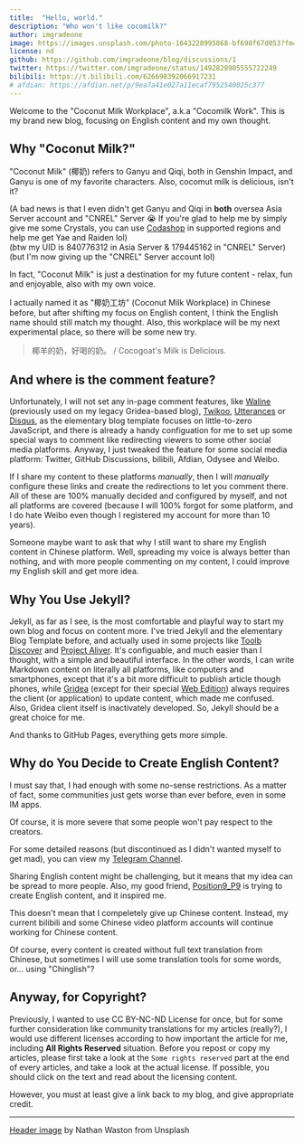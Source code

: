 ```yaml
---
title:  "Hello, world."
description: "Who won't like cocomilk?"
author: imgradeone
image: https://images.unsplash.com/photo-1643228995868-bf698f67d053?fm=jpg&w=1080
license: nd
github: https://github.com/imgradeone/blog/discussions/1
twitter: https://twitter.com/imgradeone/status/1492828905555722249
bilibili: https://t.bilibili.com/626698392066917231
# afdian: https://afdian.net/p/9ea7a41e027a11ecaf7952540025c377
---
```


Welcome to the "Coconut Milk Workplace", a.k.a "Cocomilk Work". This is my brand new blog, focusing on English content and my own thought.

## Why "Coconut Milk?"

"Coconut Milk" (椰奶) refers to Ganyu and Qiqi, both in Genshin Impact, and Ganyu is one of my favorite characters. Also, cocomut milk is delicious, isn't it?

(A bad news is that I even didn't get Ganyu and Qiqi in **both** oversea Asia Server account and "CNREL" Server 😭 If you're glad to help me by simply give me some Crystals, you can use [Codashop](https://www.codashop.com/international) in supported regions and help me get Yae and Raiden lol)  
(btw my UID is 840776312 in Asia Server & 179445162 in "CNREL" Server)  
(but I'm now giving up the "CNREL" Server account lol)

In fact, "Coconut Milk" is just a destination for my future content - relax, fun and enjoyable, also with my own voice.

I actually named it as "椰奶工坊" (Coconut Milk Workplace) in Chinese before, but after shifting my focus on English content, I think the English name should still match my thought. Also, this workplace will be my next experimental place, so there will be some new try.

<aside>
<blockquote>
椰羊的奶，好喝的奶。 / Cocogoat's Milk is Delicious.
</blockquote>
</aside>

## And where is the comment feature?

Unfortunately, I will not set any in-page comment features, like [Waline](https://waline.js.org) (previously used on my legacy Gridea-based blog), [Twikoo](https://twikoo.js.org), [Utterances](https://utteranc.es) or [Disqus](https://disqus.com), as the elementary blog template focuses on little-to-zero JavaScript, and there is already a handy configuation for me to set up some special ways to comment like redirecting viewers to some other social media platforms. Anyway, I just tweaked the feature for some social media platform: Twitter, GitHub Discussions, bilibili, Afdian, Odysee and Weibo.

If I share my content to these platforms *manually*, then I will *manually* configure these links and create the redirections to let you comment there. All of these are 100% manually decided and configured by myself, and not all platforms are covered (because I will 100% forgot for some platform, and I do hate Weibo even though I registered my account for more than 10 years).

Someone maybe want to ask that why I still want to share my English content in Chinese platform. Well, spreading my voice is always better than nothing, and with more people commenting on my content, I could improve my English skill and get more idea.

## Why You Use Jekyll?

Jekyll, as far as I see, is the most comfortable and playful way to start my own blog and focus on content more. I've tried Jekyll and the elementary Blog Template before, and actually used in some projects like [Toolb Discover](https://discover.imgradeone.com) and [Project Aliver](https://glzx.xyz). It's configuable, and much easier than I thought, with a simple and beautiful interface. In the other words, I can write Markdown content on literally all platforms, like computers and smartphones, except that it's a bit more difficult to publish article though phones, while [Gridea](https://gridea.dev) (except for their special [Web Edition](https://web.gridea.dev)) always requires the client (or application) to update content, which made me confused. Also, Gridea client itself is inactivately developed. So, Jekyll should be a great choice for me.

And thanks to GitHub Pages, everything gets more simple.

## Why do You Decide to Create English Content?

I must say that, I had enough with some no-sense restrictions. As a matter of fact, some communities just gets worse than ever before, even in some IM apps.

Of course, it is more severe that some people won't pay respect to the creators.

For some detailed reasons (but discontinued as I didn't wanted myself to get mad), you can view my [Telegram Channel](https://t.me/imgradeone/).

Sharing English content might be challenging, but it means that my idea can be spread to more people. Also, my good friend, [Position9\_P9](https://space.bilibili.com/283722779) is trying to create English content, and it inspired me.

This doesn't mean that I compeletely give up Chinese content. Instead, my current bilibili and some Chinese video platform accounts will continue working for Chinese content.

Of course, every content is created without full text translation from Chinese, but sometimes I will use some translation tools for some words, or... using "Chinglish"?

## Anyway, for Copyright?

Previously, I wanted to use CC BY-NC-ND License for once, but for some further consideration like community translations for my articles (really?), I would use different licenses according to how important the article for me, including **All Rights Reserved** situation. Before you repost or copy my articles, please first take a look at the `Some rights reserved` part at the end of every articles, and take a look at the actual license. If possible, you should click on the text and read about the licensing content.

However, you must at least give a link back to my blog, and give appropriate credit.

---

[Header image](https://unsplash.com/photos/Qerg85B7JDI) by Nathan Waston from Unsplash

